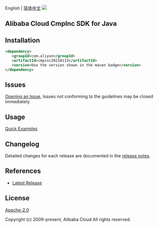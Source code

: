 English | [简体中文](README-CN.md)
![](https://aliyunsdk-pages.alicdn.com/icons/AlibabaCloud.svg)

## Alibaba Cloud CmpInc SDK for Java

## Installation

```xml
<dependency>
   <groupId>com.aliyun</groupId>
   <artifactId>cmpinc20210113</artifactId>
   <version>Use the version shown in the maven badge</version>
</dependency>
```

## Issues
[Opening an Issue](https://github.com/aliyun/alibabacloud-java-sdk/issues/new), Issues not conforming to the guidelines may be closed immediately.

## Usage
[Quick Examples](https://github.com/aliyun/alibabacloud-java-sdk/blob/master/docs/0-Examples-EN.md#quick-examples)

## Changelog
Detailed changes for each release are documented in the [release notes](./ChangeLog.txt).

## References
* [Latest Release](https://github.com/aliyun/alibabacloud-java-sdk/)

## License
[Apache-2.0](http://www.apache.org/licenses/LICENSE-2.0)

Copyright (c) 2009-present, Alibaba Cloud All rights reserved.